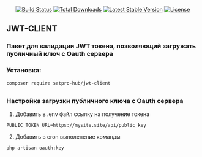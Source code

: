 
<p align="center">
<a href="https://travis-ci.org/laravel/framework"><img src="https://travis-ci.org/laravel/framework.svg" alt="Build Status"></a>
<a href="https://packagist.org/packages/laravel/framework"><img src="https://poser.pugx.org/laravel/framework/d/total.svg" alt="Total Downloads"></a>
<a href="https://packagist.org/packages/laravel/framework"><img src="https://poser.pugx.org/laravel/framework/v/stable.svg" alt="Latest Stable Version"></a>
<a href="https://packagist.org/packages/laravel/framework"><img src="https://poser.pugx.org/laravel/framework/license.svg" alt="License"></a>
</p>

## JWT-CLIENT

### Пакет для валидации JWT токена, позволяющий загружать публичный ключ с Oauth сервера

### Установка:
```
composer require satpro-hub/jwt-client
```

##
### Настройка загрузки публичного ключа c Oauth сервера
1. Добавить в .env файл ссылку на получение токена
```
PUBLIC_TOKEN_URL=https://mysite.site/api/public_key
```
2. Добавить в cron выполенение команды
```
php artisan oauth:key
```